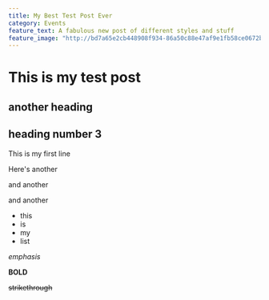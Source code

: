 ```yaml
---
title: My Best Test Post Ever
category: Events
feature_text: A fabulous new post of different styles and stuff
feature_image: "http://bd7a65e2cb448908f934-86a50c88e47af9e1fb58ce0672b5a500.r32.cf3.rackcdn.com/uploads/assets/legacy/ODI-logo-xlg.png"
---
```



# This is my test post
## another heading
## heading number 3

This is my first line

Here's another

and another

and another

* this
* is
* my
* list

*emphasis*

**BOLD**

~~strikethrough~~
